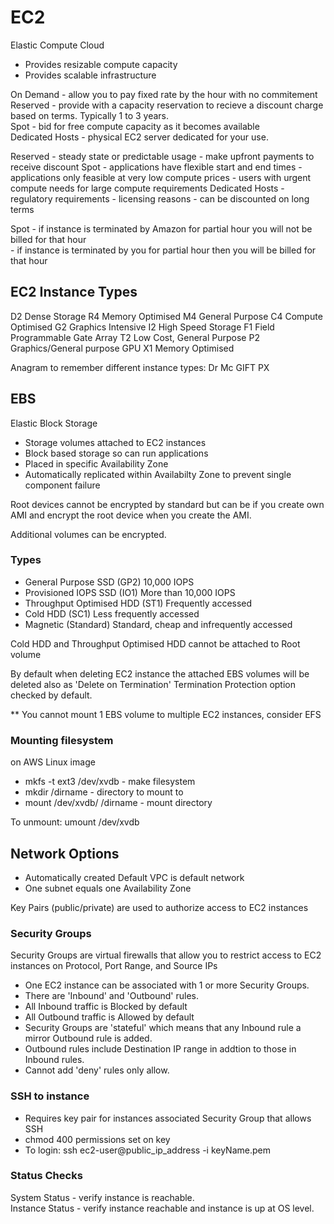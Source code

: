 # EC2

Elastic Compute Cloud

- Provides resizable compute capacity  
- Provides scalable infrastructure  


On Demand - allow you to pay fixed rate by the hour with no commitement  
Reserved - provide with a capacity reservation to recieve a discount charge based on terms. Typically 1 to 3 years.  
Spot - bid for free compute capacity as it becomes available  
Dedicated Hosts - physical EC2 server dedicated for your use.  

Reserved - steady state or predictable usage
         - make upfront payments to receive discount
Spot - applications have flexible start and end times
     - applications only feasible at very low compute prices
     - users with urgent compute needs for large compute requirements
Dedicated Hosts - regulatory requirements
                - licensing reasons
                - can be discounted on long terms

Spot - if instance is terminated by Amazon for partial hour you will not be billed for that hour  
     - if instance is terminated by you for partial hour then you will be billed for that hour   

## EC2 Instance Types

D2 Dense Storage
R4 Memory Optimised
M4 General Purpose
C4 Compute Optimised
G2 Graphics Intensive
I2 High Speed Storage
F1 Field Programmable Gate Array
T2 Low Cost, General Purpose
P2 Graphics/General purpose GPU
X1 Memory Optimised

Anagram to remember different instance types:
    Dr Mc GIFT PX  

## EBS

Elastic Block Storage  

- Storage volumes attached to EC2 instances
- Block based storage so can run applications
- Placed in specific Availability Zone
- Automatically replicated within Availabilty Zone to prevent single component failure

Root devices cannot be encrypted by standard but can be if you create own AMI and encrypt the root device when you create the AMI.  

Additional volumes can be encrypted.  

### Types

- General Purpose SSD (GP2)  10,000 IOPS
- Provisioned IOPS SSD (IO1) More than 10,000 IOPS
- Throughput Optimised HDD (ST1) Frequently accessed
- Cold HDD (SC1) Less frequently accessed
- Magnetic (Standard) Standard, cheap and infrequently accessed


Cold HDD and Throughput Optimised HDD cannot be attached to Root volume  

By default when deleting EC2 instance the attached EBS volumes will be deleted also as 'Delete on Termination' Termination Protection option checked by default.  

** You cannot mount 1 EBS volume to multiple EC2 instances, consider EFS  

### Mounting filesystem

on AWS Linux image   

- mkfs -t ext3 /dev/xvdb - make filesystem
- mkdir /dirname - directory to mount to
- mount /dev/xvdb/ /dirname - mount directory

To unmount: umount /dev/xvdb  


## Network Options 

- Automatically created Default VPC is default network
- One subnet equals one Availability Zone  

Key Pairs (public/private) are used to authorize access to EC2 instances  

### Security Groups

Security Groups are virtual firewalls that allow you to restrict access to EC2 instances on Protocol, Port Range, and Source IPs  

- One EC2 instance can be associated with 1 or more Security Groups.  
- There are 'Inbound' and 'Outbound' rules.  
- All Inbound traffic is Blocked by default
- All Outbound traffic is Allowed by default
- Security Groups are 'stateful' which means that any Inbound rule a mirror Outbound rule is added.  
- Outbound rules include Destination IP range in addtion to those in Inbound rules.  
- Cannot add 'deny' rules only allow.  

### SSH to instance

- Requires key pair for instances associated Security Group that allows SSH
- chmod 400 permissions set on key
- To login: ssh ec2-user@public_ip_address -i keyName.pem

### Status Checks

System Status - verify instance is reachable.  
Instance Status - verify instance reachable and instance is up at OS level.  


